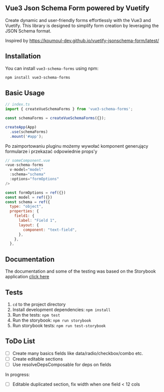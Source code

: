 ## Vue3 Json Schema Form powered by Vuetify

Create dynamic and user-friendly forms effortlessly with the Vue3 and Vuetify.
This library is designed to simplify form creation by leveraging the JSON Schema format.

Inspired by https://koumoul-dev.github.io/vuetify-jsonschema-form/latest/


## Installation

You can install `vue3-schema-forms` using npm:

```bash
npm install vue3-schema-forms
```

## Basic Usage

```javascript
// index.ts
import { createVueSchemaForms } from 'vue3-schema-forms';

const schemaForms = createVueSchemaForms({});

createApp(App)
  .use(schemaForms)
  .mount('#app');
```

Po zaimportowaniu pluginu możemy wywołać komponent generujący formularze i przekazać odpowiednie props'y

```javascript
// someComponent.vue
<vue-schema-forms 
  v-model="model" 
  :schema="schema" 
  :options="formOptions"
/>

const formOptions = ref({})
const model = ref({})
const schema = ref({
  type: "object",
  properties: {
    field1: {
      label: "Field 1",
      layout: {
        component: "text-field",
      },
    },
  },
```
## Documentation
The documentation and some of the testing was based on the Storybook application [click here](https://maciejdybowski.github.io/vue3-schema-forms/)

## Tests
1. ```cd``` to the project directory
2. Install development dependencies: ```npm install```
3. Run the tests: ```npm test```
4. Run the storybook: ```npm run storybook```
5. Run storybook tests: ``npm run test-storybook``


## ToDo List
- [ ] Create many basics fields like data/radio/checkbox/combo etc.
- [ ] Create editable sections
- [ ] Use resolveDepsComposable for deps on fields

In progress:
- [ ] Editable duplicated section, fix width when one field < 12 cols

